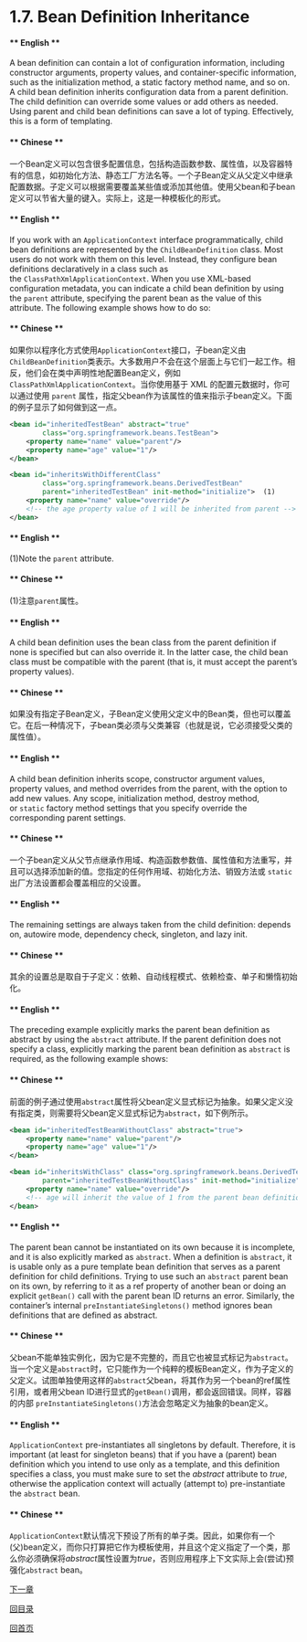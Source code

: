 # 1.7. Bean Definition Inheritance

<!-- tabs:start -->

#### ** English **

A bean definition can contain a lot of configuration information, including constructor arguments, property values, and container-specific information, such as the initialization method, a static factory method name, and so on. A child bean definition inherits configuration data from a parent definition. The child definition can override some values or add others as needed. Using parent and child bean definitions can save a lot of typing. Effectively, this is a form of templating.
#### ** Chinese **

一个Bean定义可以包含很多配置信息，包括构造函数参数、属性值，以及容器特有的信息，如初始化方法、静态工厂方法名等。一个子Bean定义从父定义中继承配置数据。子定义可以根据需要覆盖某些值或添加其他值。使用父bean和子bean定义可以节省大量的键入。实际上，这是一种模板化的形式。
<!-- tabs:end -->


<!-- tabs:start -->

#### ** English **

If you work with an `ApplicationContext` interface programmatically, child bean definitions are represented by the `ChildBeanDefinition` class. Most users do not work with them on this level. Instead, they configure bean definitions declaratively in a class such as the `ClassPathXmlApplicationContext`. When you use XML-based configuration metadata, you can indicate a child bean definition by using the `parent` attribute, specifying the parent bean as the value of this attribute. The following example shows how to do so:
#### ** Chinese **

如果你以程序化方式使用`ApplicationContext`接口，子bean定义由`ChildBeanDefinition`类表示。大多数用户不会在这个层面上与它们一起工作。相反，他们会在类中声明性地配置Bean定义，例如`ClassPathXmlApplicationContext`。当你使用基于 XML 的配置元数据时，你可以通过使用 `parent` 属性，指定父bean作为该属性的值来指示子bean定义。下面的例子显示了如何做到这一点。
<!-- tabs:end -->


```xml
<bean id="inheritedTestBean" abstract="true"
        class="org.springframework.beans.TestBean">
    <property name="name" value="parent"/>
    <property name="age" value="1"/>
</bean>

<bean id="inheritsWithDifferentClass"
        class="org.springframework.beans.DerivedTestBean"
        parent="inheritedTestBean" init-method="initialize">  (1)
    <property name="name" value="override"/>
    <!-- the age property value of 1 will be inherited from parent -->
</bean>
```

<!-- tabs:start -->

#### ** English **

(1)Note the `parent` attribute.
#### ** Chinese **

(1)注意`parent`属性。
<!-- tabs:end -->


<!-- tabs:start -->

#### ** English **

A child bean definition uses the bean class from the parent definition if none is specified but can also override it. In the latter case, the child bean class must be compatible with the parent (that is, it must accept the parent’s property values).
#### ** Chinese **

如果没有指定子Bean定义，子Bean定义使用父定义中的Bean类，但也可以覆盖它。在后一种情况下，子bean类必须与父类兼容（也就是说，它必须接受父类的属性值）。
<!-- tabs:end -->


<!-- tabs:start -->

#### ** English **

A child bean definition inherits scope, constructor argument values, property values, and method overrides from the parent, with the option to add new values. Any scope, initialization method, destroy method, or `static` factory method settings that you specify override the corresponding parent settings.
#### ** Chinese **

一个子bean定义从父节点继承作用域、构造函数参数值、属性值和方法重写，并且可以选择添加新的值。您指定的任何作用域、初始化方法、销毁方法或 `static`出厂方法设置都会覆盖相应的父设置。
<!-- tabs:end -->


<!-- tabs:start -->

#### ** English **

The remaining settings are always taken from the child definition: depends on, autowire mode, dependency check, singleton, and lazy init.
#### ** Chinese **

其余的设置总是取自于子定义：依赖、自动线程模式、依赖检查、单子和懒惰初始化。
<!-- tabs:end -->


<!-- tabs:start -->

#### ** English **

The preceding example explicitly marks the parent bean definition as abstract by using the `abstract` attribute. If the parent definition does not specify a class, explicitly marking the parent bean definition as `abstract` is required, as the following example shows:
#### ** Chinese **

前面的例子通过使用`abstract`属性将父bean定义显式标记为抽象。如果父定义没有指定类，则需要将父bean定义显式标记为`abstract`，如下例所示。
<!-- tabs:end -->


```xml
<bean id="inheritedTestBeanWithoutClass" abstract="true">
    <property name="name" value="parent"/>
    <property name="age" value="1"/>
</bean>

<bean id="inheritsWithClass" class="org.springframework.beans.DerivedTestBean"
        parent="inheritedTestBeanWithoutClass" init-method="initialize">
    <property name="name" value="override"/>
    <!-- age will inherit the value of 1 from the parent bean definition-->
</bean>
```

<!-- tabs:start -->

#### ** English **

The parent bean cannot be instantiated on its own because it is incomplete, and it is also explicitly marked as `abstract`. When a definition is `abstract`, it is usable only as a pure template bean definition that serves as a parent definition for child definitions. Trying to use such an `abstract` parent bean on its own, by referring to it as a ref property of another bean or doing an explicit `getBean()` call with the parent bean ID returns an error. Similarly, the container’s internal `preInstantiateSingletons()` method ignores bean definitions that are defined as abstract.
#### ** Chinese **

父bean不能单独实例化，因为它是不完整的，而且它也被显式标记为`abstract`。当一个定义是`abstract`时，它只能作为一个纯粹的模板Bean定义，作为子定义的父定义。试图单独使用这样的`abstract`父bean，将其作为另一个bean的ref属性引用，或者用父bean ID进行显式的`getBean()`调用，都会返回错误。同样，容器的内部 `preInstantiateSingletons()`方法会忽略定义为抽象的bean定义。
<!-- tabs:end -->


<!-- tabs:start -->

#### ** English **

`ApplicationContext` pre-instantiates all singletons by default. Therefore, it is important (at least for singleton beans) that if you have a (parent) bean definition which you intend to use only as a template, and this definition specifies a class, you must make sure to set the *abstract* attribute to *true*, otherwise the application context will actually (attempt to) pre-instantiate the `abstract` bean.
#### ** Chinese **

`ApplicationContext`默认情况下预设了所有的单子类。因此，如果你有一个(父)bean定义，而你只打算把它作为模板使用，并且这个定义指定了一个类，那么你必须确保将*abstract*属性设置为*true*，否则应用程序上下文实际上会(尝试)预强化`abstract` bean。
<!-- tabs:end -->



[下一章](Spring-Framework-5.2.6.RELEASE/Core%20Technologies/1.8.%20Container%20Extension%20Points.md)


[回目录](Spring-Framework-5.2.6.RELEASE/summary.md)

[回首页](/README)
